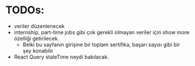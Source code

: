 # TODOs:

- veriler düzenlenecek
- internship, part-time jobs gibi çok gerekli olmayan veriler için show more özelliği getirilecek.
  - Belki bu sayfanın girişine bir toplam sertifika, başarı sayısı gibi bir şey konabilir
- React Query staleTime neydi bakılacak.
